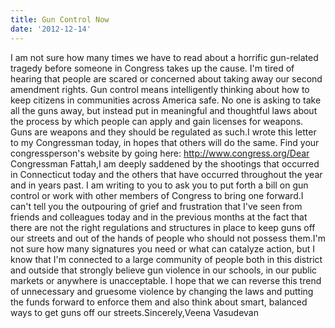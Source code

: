 ```yaml
---
title: Gun Control Now
date: '2012-12-14'
---
```


I am not sure how many times we have to read about a horrific gun-related tragedy before someone in Congress takes up the cause. I'm tired of hearing that people are scared or concerned about taking away our second amendment rights. Gun control means intelligently thinking about how to keep citizens in communities across America safe. No one is asking to take all the guns away, but instead put in meaningful and thoughtful laws about the process by which people can apply and gain licenses for weapons. Guns are weapons and they should be regulated as such.I wrote this letter to my Congressman today, in hopes that others will do the same. Find your congressperson's website by going here: http://www.congress.org/Dear Congressman Fattah,I am deeply saddened by the shootings that occurred in Connecticut today and the others that have occurred throughout the year and in years past. I am writing to you to ask you to put forth a bill on gun control or work with other members of Congress to bring one forward.I can't tell you the outpouring of grief and frustration that I've seen from friends and colleagues today and in the previous months at the fact that there are not the right regulations and structures in place to keep guns off our streets and out of the hands of people who should not possess them.I'm not sure how many signatures you need or what can catalyze action, but I know that I'm connected to a large community of people both in this district and outside that strongly believe gun violence in our schools, in our public markets or anywhere is unacceptable. I hope that we can reverse this trend of unnecessary and gruesome violence by changing the laws and putting the funds forward to enforce them and also think about smart, balanced ways to get guns off our streets.Sincerely,Veena Vasudevan

